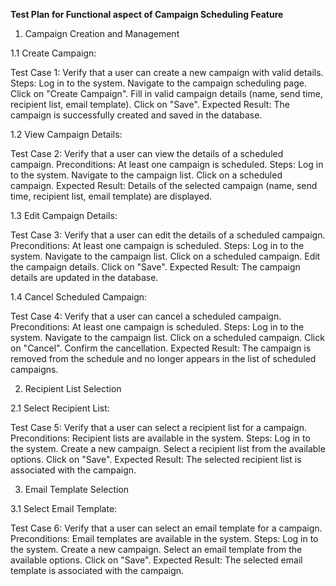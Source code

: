 **Test Plan for Functional aspect of Campaign Scheduling Feature**
1. Campaign Creation and Management

1.1 Create Campaign:

Test Case 1: Verify that a user can create a new campaign with valid details.
    Steps:
        Log in to the system.
        Navigate to the campaign scheduling page.
        Click on "Create Campaign".
        Fill in valid campaign details (name, send time, recipient list, email template).
        Click on "Save".
    Expected Result: The campaign is successfully created and saved in the database.

1.2 View Campaign Details:

Test Case 2: Verify that a user can view the details of a scheduled campaign.
    Preconditions: At least one campaign is scheduled.
    Steps:
        Log in to the system.
        Navigate to the campaign list.
        Click on a scheduled campaign.
    Expected Result: Details of the selected campaign (name, send time, recipient list, email template) are displayed.

1.3 Edit Campaign Details:

Test Case 3: Verify that a user can edit the details of a scheduled campaign.
    Preconditions: At least one campaign is scheduled.
    Steps:
        Log in to the system.
        Navigate to the campaign list.
        Click on a scheduled campaign.
        Edit the campaign details.
        Click on "Save".
    Expected Result: The campaign details are updated in the database.

1.4 Cancel Scheduled Campaign:

Test Case 4: Verify that a user can cancel a scheduled campaign.
    Preconditions: At least one campaign is scheduled.
    Steps:
        Log in to the system.
        Navigate to the campaign list.
        Click on a scheduled campaign.
        Click on "Cancel".
        Confirm the cancellation.
    Expected Result: The campaign is removed from the schedule and no longer appears in the list of scheduled campaigns.


2. Recipient List Selection

2.1 Select Recipient List:

Test Case 5: Verify that a user can select a recipient list for a campaign.
    Preconditions: Recipient lists are available in the system.
    Steps:
        Log in to the system.
        Create a new campaign.
        Select a recipient list from the available options.
        Click on "Save".
    Expected Result: The selected recipient list is associated with the campaign.

3. Email Template Selection

3.1 Select Email Template:

Test Case 6: Verify that a user can select an email template for a campaign.
    Preconditions: Email templates are available in the system.
    Steps:
        Log in to the system.
        Create a new campaign.
        Select an email template from the available options.
        Click on "Save".
    Expected Result: The selected email template is associated with the campaign.